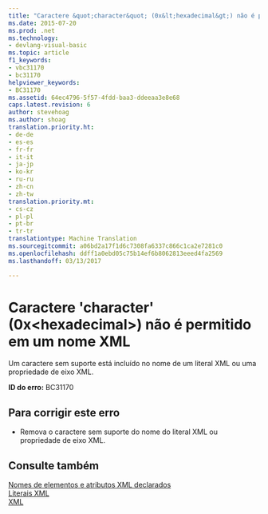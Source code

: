 ```yaml
---
title: "Caractere &quot;character&quot; (0x&lt;hexadecimal&gt;) não é permitido em um nome XML | Documentos do Microsoft"
ms.date: 2015-07-20
ms.prod: .net
ms.technology:
- devlang-visual-basic
ms.topic: article
f1_keywords:
- vbc31170
- bc31170
helpviewer_keywords:
- BC31170
ms.assetid: 64ec4796-5f57-4fdd-baa3-ddeeaa3e8e68
caps.latest.revision: 6
author: stevehoag
ms.author: shoag
translation.priority.ht:
- de-de
- es-es
- fr-fr
- it-it
- ja-jp
- ko-kr
- ru-ru
- zh-cn
- zh-tw
translation.priority.mt:
- cs-cz
- pl-pl
- pt-br
- tr-tr
translationtype: Machine Translation
ms.sourcegitcommit: a06bd2a17f1d6c7308fa6337c866c1ca2e7281c0
ms.openlocfilehash: ddff1a0ebd05c75b14ef6b8062813eeed4fa2569
ms.lasthandoff: 03/13/2017

---
```

# <a name="character-39character39-0xlthexadecimalgt-is-not-allowed-in-an-xml-name"></a>Caractere 'character' (0x&lt;hexadecimal&gt;) não é permitido em um nome XML
Um caractere sem suporte está incluído no nome de um literal XML ou uma propriedade de eixo XML.  
  
 **ID do erro:** BC31170  
  
## <a name="to-correct-this-error"></a>Para corrigir este erro  
  
-   Remova o caractere sem suporte do nome do literal XML ou propriedade de eixo XML.  
  
## <a name="see-also"></a>Consulte também  
 [Nomes de elementos e atributos XML declarados](../../visual-basic/programming-guide/language-features/xml/names-of-declared-xml-elements-and-attributes.md)   
 [Literais XML](../../visual-basic/language-reference/xml-literals/index.md)   
 [XML](../../visual-basic/programming-guide/language-features/xml/index.md)
